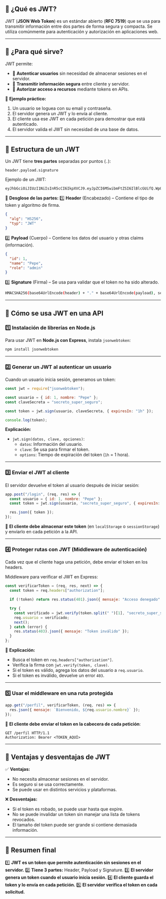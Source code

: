 ## 🔹 **¿Qué es JWT?**
JWT (**JSON Web Token**) es un estándar abierto (**RFC 7519**) que se usa para transmitir información entre dos partes de forma segura y compacta. Se utiliza comúnmente para autenticación y autorización en aplicaciones web.

---

## 🔹 **¿Para qué sirve?**
JWT permite:
- 🔑 **Autenticar usuarios** sin necesidad de almacenar sesiones en el servidor.
- 📩 **Transmitir información segura** entre cliente y servidor.
- 🔄 **Autorizar acceso a recursos** mediante tokens en APIs.

🔹 **Ejemplo práctico:**
1. Un usuario se loguea con su email y contraseña.
2. El servidor genera un JWT y lo envía al cliente.
3. El cliente usa ese JWT en cada petición para demostrar que está autenticado.
4. El servidor valida el JWT sin necesidad de una base de datos.

---

## 🔹 **Estructura de un JWT**
Un JWT tiene **tres partes** separadas por puntos (`.`):

```
header.payload.signature
```

Ejemplo de un JWT:
```
eyJhbGciOiJIUzI1NiIsInR5cCI6IkpXVCJ9.eyJpZCI6MSwibmFtZSI6IlBlcGUifQ.WpO4Lf6H6hXa93U8bXqIbLgt9xlJSCcX7PlfUfjg1K4
```

📌 **Desglose de las partes:**
1️⃣ **Header** (Encabezado) – Contiene el tipo de token y algoritmo de firma.
   ```json
   {
     "alg": "HS256",
     "typ": "JWT"
   }
   ```

2️⃣ **Payload** (Cuerpo) – Contiene los datos del usuario y otras claims (información).
   ```json
   {
     "id": 1,
     "name": "Pepe",
     "role": "admin"
   }
   ```

3️⃣ **Signature** (Firma) – Se usa para validar que el token no ha sido alterado.
   ```bash
   HMACSHA256(base64UrlEncode(header) + "." + base64UrlEncode(payload), secret)
   ```

---

## 🔹 **Cómo se usa JWT en una API**
### **1️⃣ Instalación de librerías en Node.js**
Para usar JWT en **Node.js con Express**, instala `jsonwebtoken`:

```bash
npm install jsonwebtoken
```

---

### **2️⃣ Generar un JWT al autenticar un usuario**
Cuando un usuario inicia sesión, generamos un token:

```javascript
const jwt = require("jsonwebtoken");

const usuario = { id: 1, nombre: "Pepe" };
const claveSecreta = "secreto_super_seguro";

const token = jwt.sign(usuario, claveSecreta, { expiresIn: "1h" });

console.log(token);
```

**Explicación:**
- `jwt.sign(datos, clave, opciones)`:
  - `datos`: Información del usuario.
  - `clave`: Se usa para firmar el token.
  - `options`: Tiempo de expiración del token (`1h` = 1 hora).

---

### **3️⃣ Enviar el JWT al cliente**
El servidor devuelve el token al usuario después de iniciar sesión:

```javascript
app.post("/login", (req, res) => {
  const usuario = { id: 1, nombre: "Pepe" };
  const token = jwt.sign(usuario, "secreto_super_seguro", { expiresIn: "1h" });

  res.json({ token });
});
```

📌 **El cliente debe almacenar este token** (en `localStorage` o `sessionStorage`) y enviarlo en cada petición a la API.

---

### **4️⃣ Proteger rutas con JWT (Middleware de autenticación)**
Cada vez que el cliente haga una petición, debe enviar el token en los headers.

Middleware para verificar el JWT en Express:

```javascript
const verificarToken = (req, res, next) => {
  const token = req.headers["authorization"];

  if (!token) return res.status(401).json({ mensaje: "Acceso denegado" });

  try {
    const verificado = jwt.verify(token.split(" ")[1], "secreto_super_seguro");
    req.usuario = verificado;
    next();
  } catch (error) {
    res.status(403).json({ mensaje: "Token inválido" });
  }
};
```

📌 **Explicación:**
- Busca el token en `req.headers["authorization"]`.
- Verifica la firma con `jwt.verify(token, clave)`.
- Si el token es válido, agrega los datos del usuario a `req.usuario`.
- Si el token es inválido, devuelve un error `403`.

---

### **5️⃣ Usar el middleware en una ruta protegida**
```javascript
app.get("/perfil", verificarToken, (req, res) => {
  res.json({ mensaje: `Bienvenido, ${req.usuario.nombre}` });
});
```

📌 **El cliente debe enviar el token en la cabecera de cada petición**:
```http
GET /perfil HTTP/1.1
Authorization: Bearer <TOKEN_AQUÍ>
```

---

## 🔹 **Ventajas y desventajas de JWT**
✅ **Ventajas:**
- No necesita almacenar sesiones en el servidor.
- Es seguro si se usa correctamente.
- Se puede usar en distintos servicios y plataformas.

❌ **Desventajas:**
- Si el token es robado, se puede usar hasta que expire.
- No se puede invalidar un token sin manejar una lista de tokens revocados.
- El tamaño del token puede ser grande si contiene demasiada información.

---

## 🔹 **Resumen final**
1️⃣ **JWT es un token que permite autenticación sin sesiones en el servidor.**
2️⃣ **Tiene 3 partes:** Header, Payload y Signature.
3️⃣ **El servidor genera un token cuando el usuario inicia sesión.**
4️⃣ **El cliente guarda el token y lo envía en cada petición.**
5️⃣ **El servidor verifica el token en cada solicitud.**
